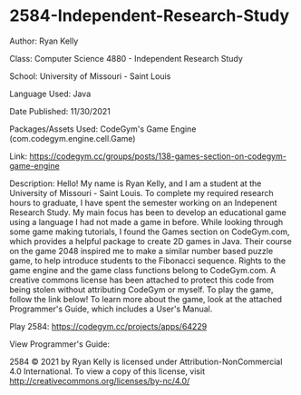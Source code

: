 # 2584-Independent-Research-Study #

Author: Ryan Kelly

Class: Computer Science 4880 - Independent Research Study

School: University of Missouri - Saint Louis

Language Used: Java

Date Published: 11/30/2021

Packages/Assets Used: CodeGym's Game Engine (com.codegym.engine.cell.Game)

Link: https://codegym.cc/groups/posts/138-games-section-on-codegym-game-engine

Description: Hello! My name is Ryan Kelly, and I am a student at the University of Missouri - Saint Louis.
To complete my required research hours to graduate, I have spent the semester working on an Indepenent Research Study.
My main focus has been to develop an educational game using a language I had not made a game in before. While
looking through some game making tutorials, I found the Games section on CodeGym.com, which provides a helpful package
to create 2D games in Java. Their course on the game 2048 inspired me to make a similar number based puzzle game,
to help introduce students to the Fibonacci sequence. Rights to the game engine and the game class functions
belong to CodeGym.com. A creative commons license has been attached to protect this code from being stolen without
attributing CodeGym or myself. To play the game, follow the link below! To learn more about the game, look
at the attached Programmer's Guide, which includes a User's Manual.

Play 2584: https://codegym.cc/projects/apps/64229

View Programmer's Guide: 

2584 © 2021 by Ryan Kelly is licensed under Attribution-NonCommercial 4.0 International. To view a copy of this license, visit http://creativecommons.org/licenses/by-nc/4.0/
